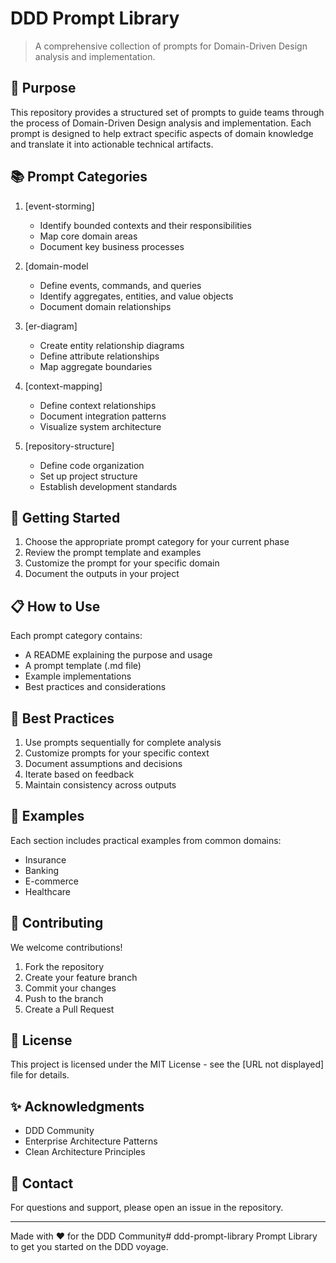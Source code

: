 # DDD Prompt Library

> A comprehensive collection of prompts for Domain-Driven Design analysis and implementation.

## 🎯 Purpose

This repository provides a structured set of prompts to guide teams through the process of Domain-Driven Design analysis and implementation. Each prompt is designed to help extract specific aspects of domain knowledge and translate it into actionable technical artifacts.

## 📚 Prompt Categories

1. [event-storming]
   - Identify bounded contexts and their responsibilities
   - Map core domain areas
   - Document key business processes

2. [domain-model
   - Define events, commands, and queries
   - Identify aggregates, entities, and value objects
   - Document domain relationships

3. [er-diagram]
   - Create entity relationship diagrams
   - Define attribute relationships
   - Map aggregate boundaries

4. [context-mapping]
   - Define context relationships
   - Document integration patterns
   - Visualize system architecture

5. [repository-structure]
   - Define code organization
   - Set up project structure
   - Establish development standards

## 🚀 Getting Started

1. Choose the appropriate prompt category for your current phase
2. Review the prompt template and examples
3. Customize the prompt for your specific domain
4. Document the outputs in your project

## 📋 How to Use

Each prompt category contains:
- A README explaining the purpose and usage
- A prompt template (.md file)
- Example implementations
- Best practices and considerations

## 🌟 Best Practices

1. Use prompts sequentially for complete analysis
2. Customize prompts for your specific context
3. Document assumptions and decisions
4. Iterate based on feedback
5. Maintain consistency across outputs

## 📝 Examples

Each section includes practical examples from common domains:
- Insurance
- Banking
- E-commerce
- Healthcare

## 🤝 Contributing

We welcome contributions!  

1. Fork the repository
2. Create your feature branch
3. Commit your changes
4. Push to the branch
5. Create a Pull Request

## 📄 License

This project is licensed under the MIT License - see the [URL not displayed] file for details.

## ✨ Acknowledgments

- DDD Community
- Enterprise Architecture Patterns
- Clean Architecture Principles

## 📮 Contact

For questions and support, please open an issue in the repository.

---
Made with ❤️ for the DDD Community# ddd-prompt-library
Prompt Library to get you started on the DDD voyage.
